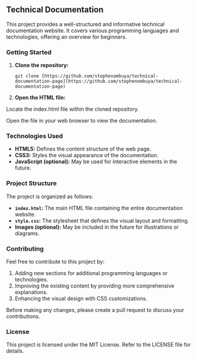 ## Technical Documentation

This project provides a well-structured and informative technical documentation website. It covers various programming languages and technologies, offering an overview for beginners.

### Getting Started

1. **Clone the repository:**

   ```
   git clone [https://github.com/stephenombuya/technical-documentation-page](https://github.com/stephenombuya/technical-documentation-page)
   ```

2. **Open the HTML file:**

Locate the index.html file within the cloned repository.

Open the file in your web browser to view the documentation.

### Technologies Used

* **HTML5:** Defines the content structure of the web page.
* **CSS3:** Styles the visual appearance of the documentation.
* **JavaScript (optional):** May be used for interactive elements in the future.

### Project Structure

The project is organized as follows:

* **`index.html`:** The main HTML file containing the entire documentation website.
* **`style.css`:** The stylesheet that defines the visual layout and formatting.
* **Images (optional):** May be included in the future for illustrations or diagrams.


### Contributing

Feel free to contribute to this project by:

1. Adding new sections for additional programming languages or technologies.
2. Improving the existing content by providing more comprehensive explanations.
3. Enhancing the visual design with CSS customizations.


Before making any changes, please create a pull request to discuss your contributions.


### License

This project is licensed under the MIT License. Refer to the LICENSE file for details.

